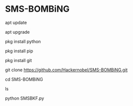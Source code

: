 # SMS-BOMBiNG

apt update 

apt upgrade 

pkg install python 

pkg install pip

pkg install git 

git clone https://github.com/Hackernobel/SMS-BOMBiNG.git

cd SMS-BOMBiNG

ls

python SMSBKF.py
